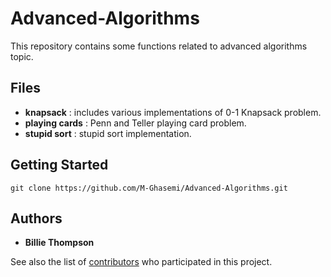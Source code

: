 # Advanced-Algorithms

This repository contains some functions related to advanced algorithms topic.

## Files

* **knapsack** : includes various implementations of 0-1 Knapsack problem.
* **playing cards** : Penn and Teller playing card problem.
* **stupid sort** : stupid sort implementation.

## Getting Started

```
git clone https://github.com/M-Ghasemi/Advanced-Algorithms.git
```

## Authors

* **Billie Thompson**

See also the list of [contributors](https://github.com/your/project/contributors) who participated in this project.
